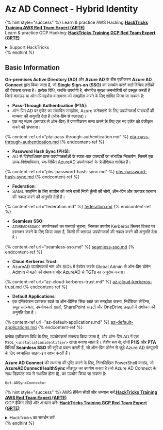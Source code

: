 # Az AD Connect - Hybrid Identity

{% hint style="success" %}
Learn & practice AWS Hacking:<img src="../../../../.gitbook/assets/image (1) (1) (1) (1).png" alt="" data-size="line">[**HackTricks Training AWS Red Team Expert (ARTE)**](https://training.hacktricks.xyz/courses/arte)<img src="../../../../.gitbook/assets/image (1) (1) (1) (1).png" alt="" data-size="line">\
Learn & practice GCP Hacking: <img src="../../../../.gitbook/assets/image (2) (1).png" alt="" data-size="line">[**HackTricks Training GCP Red Team Expert (GRTE)**<img src="../../../../.gitbook/assets/image (2) (1).png" alt="" data-size="line">](https://training.hacktricks.xyz/courses/grte)

<details>

<summary>Support HackTricks</summary>

* Check the [**subscription plans**](https://github.com/sponsors/carlospolop)!
* **Join the** 💬 [**Discord group**](https://discord.gg/hRep4RUj7f) or the [**telegram group**](https://t.me/peass) or **follow** us on **Twitter** 🐦 [**@hacktricks\_live**](https://twitter.com/hacktricks_live)**.**
* **Share hacking tricks by submitting PRs to the** [**HackTricks**](https://github.com/carlospolop/hacktricks) and [**HackTricks Cloud**](https://github.com/carlospolop/hacktricks-cloud) github repos.

</details>
{% endhint %}

## Basic Information

**On-premises Active Directory (AD)** और **Azure AD** के बीच एकीकरण **Azure AD Connect** द्वारा किया जाता है, जो **Single Sign-on (SSO)** का समर्थन करने वाले विभिन्न तरीकों की पेशकश करता है। प्रत्येक विधि, जबकि उपयोगी है, संभावित सुरक्षा कमजोरियों को प्रस्तुत करती है जिन्हें क्लाउड या ऑन-प्रिमाइसेस वातावरण को समझौता करने के लिए शोषित किया जा सकता है:

* **Pass-Through Authentication (PTA)**:
* ऑन-प्रिम AD पर एजेंट का संभावित समझौता, Azure कनेक्शनों के लिए उपयोगकर्ता पासवर्डों की मान्यता की अनुमति देता है (ऑन-प्रिम से क्लाउड)।
* एक नए स्थान (क्लाउड से ऑन-प्रिम) में प्रमाणीकरण मान्य करने के लिए एक नए एजेंट को पंजीकृत करने की संभावना।

{% content-ref url="pta-pass-through-authentication.md" %}
[pta-pass-through-authentication.md](pta-pass-through-authentication.md)
{% endcontent-ref %}

* **Password Hash Sync (PHS)**:
* AD से विशेषाधिकार प्राप्त उपयोगकर्ताओं के स्पष्ट-पाठ पासवर्डों का संभावित निष्कर्षण, जिसमें एक उच्च-विशेषाधिकार, स्व-निर्मित AzureAD उपयोगकर्ता के क्रेडेंशियल शामिल हैं।

{% content-ref url="phs-password-hash-sync.md" %}
[phs-password-hash-sync.md](phs-password-hash-sync.md)
{% endcontent-ref %}

* **Federation**:
* SAML साइनिंग के लिए उपयोग की जाने वाली निजी कुंजी की चोरी, ऑन-प्रिम और क्लाउड पहचान की नकल करने की अनुमति देती है।

{% content-ref url="federation.md" %}
[federation.md](federation.md)
{% endcontent-ref %}

* **Seamless SSO:**
* `AZUREADSSOACC` उपयोगकर्ता का पासवर्ड चुराना, जिसका उपयोग Kerberos सिल्वर टिकट पर हस्ताक्षर करने के लिए किया जाता है, किसी भी क्लाउड उपयोगकर्ता की नकल करने की अनुमति देता है।

{% content-ref url="seamless-sso.md" %}
[seamless-sso.md](seamless-sso.md)
{% endcontent-ref %}

* **Cloud Kerberos Trust**:
* AzureAD उपयोगकर्ता नाम और SIDs में हेरफेर करके Global Admin से ऑन-प्रिम डोमेन Admin में बढ़ने की संभावना और AzureAD से TGTs का अनुरोध करना।

{% content-ref url="az-cloud-kerberos-trust.md" %}
[az-cloud-kerberos-trust.md](az-cloud-kerberos-trust.md)
{% endcontent-ref %}

* **Default Applications**:
* एक एप्लिकेशन प्रशासक खाते या ऑन-प्रिमिस सिंक खाते का समझौता करना, निर्देशिका सेटिंग्स, समूह सदस्यता, उपयोगकर्ता खातों, SharePoint साइटों और OneDrive फ़ाइलों में संशोधन की अनुमति देता है।

{% content-ref url="az-default-applications.md" %}
[az-default-applications.md](az-default-applications.md)
{% endcontent-ref %}

प्रत्येक एकीकरण विधि के लिए, उपयोगकर्ता समन्वय किया जाता है, और ऑन-प्रिम AD में एक `MSOL_<installationidentifier>` खाता बनाया जाता है। विशेष रूप से, दोनों **PHS** और **PTA** विधियाँ **Seamless SSO** की सुविधा प्रदान करती हैं, जो ऑन-प्रिम डोमेन से जुड़े Azure AD कंप्यूटरों के लिए स्वचालित साइन-इन सक्षम करती हैं।

**Azure AD Connect** की स्थापना की पुष्टि करने के लिए, निम्नलिखित PowerShell कमांड, जो **AzureADConnectHealthSync** मॉड्यूल का उपयोग करता है (जो Azure AD Connect के साथ डिफ़ॉल्ट रूप से स्थापित होता है), का उपयोग किया जा सकता है:
```powershell
Get-ADSyncConnector
```
{% hint style="success" %}
AWS हैकिंग सीखें और अभ्यास करें:<img src="../../../../.gitbook/assets/image (1) (1) (1) (1).png" alt="" data-size="line">[**HackTricks Training AWS Red Team Expert (ARTE)**](https://training.hacktricks.xyz/courses/arte)<img src="../../../../.gitbook/assets/image (1) (1) (1) (1).png" alt="" data-size="line">\
GCP हैकिंग सीखें और अभ्यास करें: <img src="../../../../.gitbook/assets/image (2) (1).png" alt="" data-size="line">[**HackTricks Training GCP Red Team Expert (GRTE)**<img src="../../../../.gitbook/assets/image (2) (1).png" alt="" data-size="line">](https://training.hacktricks.xyz/courses/grte)

<details>

<summary>HackTricks का समर्थन करें</summary>

* [**सदस्यता योजनाएँ**](https://github.com/sponsors/carlospolop) देखें!
* **हमारे** 💬 [**Discord समूह**](https://discord.gg/hRep4RUj7f) या [**telegram समूह**](https://t.me/peass) में शामिल हों या **हमारा अनुसरण करें** **Twitter** 🐦 [**@hacktricks\_live**](https://twitter.com/hacktricks_live)**.**
* **हैकिंग ट्रिक्स साझा करें और** [**HackTricks**](https://github.com/carlospolop/hacktricks) और [**HackTricks Cloud**](https://github.com/carlospolop/hacktricks-cloud) गिटहब रिपोजिटरी में PRs सबमिट करें।

</details>
{% endhint %}

